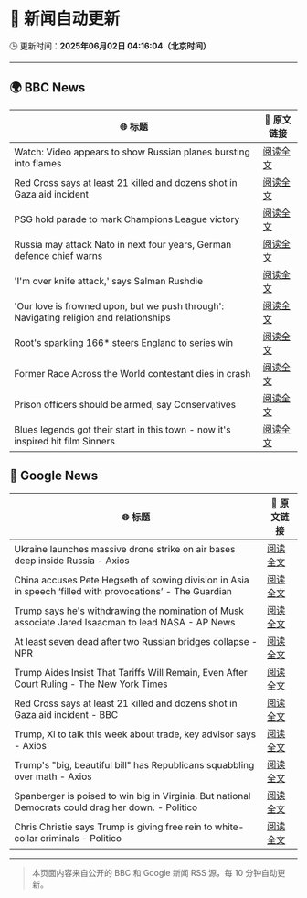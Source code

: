 # 🧠 新闻自动更新

🕒 更新时间：**2025年06月02日 04:16:04（北京时间）**

---

## 🌍 BBC News

| 🌐 标题 | 🔗 原文链接 |
|--------|-------------|
| Watch: Video appears to show Russian planes bursting into flames | [阅读全文](https://www.bbc.com/news/videos/cvg53nyg72vo) |
| Red Cross says at least 21 killed and dozens shot in Gaza aid incident | [阅读全文](https://www.bbc.com/news/articles/c991j01lym3o) |
| PSG hold parade to mark Champions League victory | [阅读全文](https://www.bbc.com/sport/football/articles/c8e6g6kge4do) |
| Russia may attack Nato in next four years, German defence chief warns | [阅读全文](https://www.bbc.com/news/articles/c62v63gl8rvo) |
| 'I'm over knife attack,' says Salman Rushdie | [阅读全文](https://www.bbc.com/news/articles/c98pwpdj7kyo) |
| 'Our love is frowned upon, but we push through': Navigating religion and relationships | [阅读全文](https://www.bbc.com/news/articles/c8xg5ypwdpyo) |
| Root's sparkling 166* steers England to series win | [阅读全文](https://www.bbc.com/sport/cricket/articles/cvgvjr088v0o) |
| Former Race Across the World contestant dies in crash | [阅读全文](https://www.bbc.com/news/articles/cje7nx5l832o) |
| Prison officers should be armed, say Conservatives | [阅读全文](https://www.bbc.com/news/articles/cp8d5vq174po) |
| Blues legends got their start in this town - now it's inspired hit film Sinners | [阅读全文](https://www.bbc.com/news/articles/cy8nj2dm7keo) |

## 📰 Google News

| 🌐 标题 | 🔗 原文链接 |
|--------|-------------|
| Ukraine launches massive drone strike on air bases deep inside Russia - Axios | [阅读全文](https://news.google.com/rss/articles/CBMibkFVX3lxTE1aU2h5ZV9aZFRsU3VxT0lLTXdFVk9xb09mRFZNVDkyanMtVnNGczBWRDltSVFzMVRsekw1djM1WEhtOFJhak82eXdNY2VNV1p3ZjBLNi1GbGhDREd5YmlycnBGcHU4VU9zWDQ5Z1Bn?oc=5) |
| China accuses Pete Hegseth of sowing division in Asia in speech ‘filled with provocations’ - The Guardian | [阅读全文](https://news.google.com/rss/articles/CBMizwFBVV95cUxNQ0I4aFQyU3RwRk05X2I2WWZ6QXBEUHR0WUIycExhN2R1QTNyUFJLT0VUanNEbmZBTUtoM2s5a0E1RVVTVWVWSkhqZzhWY211MVZhUmNxVmZ2VVQtdVk5YktES053d2RobU5wdTYtelZsVk9RN1VPSTZ3VkhDTVlfMzFGOTVwRGUxODQzVDNGZFVpZGFFWWpNLXVWRHlnTzItaE1iMmxYVFdfblQ5MkNyWFBhUUhiYUlkWlZubE9Ibm9IeDF1bmtrTUJpRzRVOXc?oc=5) |
| Trump says he's withdrawing the nomination of Musk associate Jared Isaacman to lead NASA - AP News | [阅读全文](https://news.google.com/rss/articles/CBMioAFBVV95cUxPSzhaUUt0djdsR2tVb3Roem1rX3lESDVRUUxtUnlVMDE0Y3J5QWIwVEFDOGtOYl9INHJCSWF6a0x6V1ZVcGhSdWt4azZOTHdTbHF3T3k4Tm5JeTZvTjZ3em5xY2x4WlFOZldlcGFKZU5fU21MM05DcWFjVGlpSWh1bjRCNjNtMUJVQm1DV1hqTUZPZFJpamRoR0NJdmFNNU9I?oc=5) |
| At least seven dead after two Russian bridges collapse - NPR | [阅读全文](https://news.google.com/rss/articles/CBMimgFBVV95cUxNelY2ODFpM2J6c2c1R19CalpQdzk2QlVHVURCbVZ0Z1c0bm1mYzVSdF9rd3ZfbDhlX3FxM3B6U3RzbjcxWTBYcjVlOXVyVmZEMW1peEVpMGVIc2pKMnU5TmpoenJQaW12OUlWM1NuelMzdzBzT3A5R3pmeWRwWFR3Vk4tajFteHhMREkwcHQ3clVjTDNNOXcxMUl3?oc=5) |
| Trump Aides Insist That Tariffs Will Remain, Even After Court Ruling - The New York Times | [阅读全文](https://news.google.com/rss/articles/CBMikAFBVV95cUxPOURqYndkZkVGUUZTR2prbzUtQW0xeTQwakV3aVVBZ3htU1daczh3RWZEU0xLRU9rT3ZXTl81REFiUkZydGtnakFZSURnWm1Tb3pDRnI0d3lWcjdHSWNNRTV1bnp4UTFZVjlUc1lLQW9PblpzM25YUjdIdnd3b1ppbjdxS3NPZ3Z5eEg2SXRlU3k?oc=5) |
| Red Cross says at least 21 killed and dozens shot in Gaza aid incident - BBC | [阅读全文](https://news.google.com/rss/articles/CBMiWkFVX3lxTE40RmtFTFBWSndMeUNwbUNOeTN2emowakt6RktUSGRLU3BOUEp1MjVUbEpzd2R1TXZrekNVZXdWcHJqLWNYM0xBRVo0cGh1SUF5a2VtM2ltYXpHZ9IBX0FVX3lxTE9YWVE4bEJTTVVyLUtPM3dBNWY2UHprREdURXBuOFFoQ08ycDkxQ19zSnNyWUdDV2hZczMxeXpNcXFqS2tSZlFFSmVNd3pQakVCckdWU3loRmNfR0F3N2dj?oc=5) |
| Trump, Xi to talk this week about trade, key advisor says - Axios | [阅读全文](https://news.google.com/rss/articles/CBMibkFVX3lxTE1QTklDbnNJdUN2cDhvRC1JbXI0TVA3OU9HMDdRaGxXdnhIbDZOM2Faa3RoLTJPOWRKRm1QYWtGM1B6cHJQekhHMFlISFpSRnNzNDB6bmhaaVkzSkNickh3MmJmNXN1ZEg0MGRMRjVR?oc=5) |
| Trump's "big, beautiful bill" has Republicans squabbling over math - Axios | [阅读全文](https://news.google.com/rss/articles/CBMikAFBVV95cUxOTnpFSXZHa0hIVGpvZWdZOFFrdVlEYU5keG84Y3hvZ3pFaUxjRVJBMUxIdmlPSFhoWm52NGxfN2JJYjFLM1JyZUdVdENWX2ZZaEo2WGlTNjBxb05MN3oxeUJZenRReUhtSjh1YjFxWFFmb3hnZTRha0Z4ZThDdEhBZnZqamVmS1VnUm5fdUc4U0I?oc=5) |
| Spanberger is poised to win big in Virginia. But national Democrats could drag her down. - Politico | [阅读全文](https://news.google.com/rss/articles/CBMie0FVX3lxTE1iMmd6cXRYWE9WLUUwUFBVQjFuSmwtLThpekw2R2JIYkJONVFFbnZEZ3U3dllBdmZXUGxUNGR4dktmTUdHdERtMkxncTVmakZuLUFGRHRIME9GMXBhWW0zS0MyOFJFajJoTEwtNnltanI4Z1VpbW9aaERrMA?oc=5) |
| Chris Christie says Trump is giving free rein to white-collar criminals - Politico | [阅读全文](https://news.google.com/rss/articles/CBMihAFBVV95cUxNOVJNRnhDTlc2b1QwWElkWl96YlFiQndFNUFGSHYzNDROOEVRallNc2Z6eVhObUMwbTdQQ1VLbUdQZGRyQVFOQkVVTk1abUVYM3hzUVQ4NHE3MFotTTRmOFUycTVMWG1pdzBxNGhTSFV2RkxTU19NMFFjc2pBcVlRc3JsY0c?oc=5) |

---
> 本页面内容来自公开的 BBC 和 Google 新闻 RSS 源，每 10 分钟自动更新。